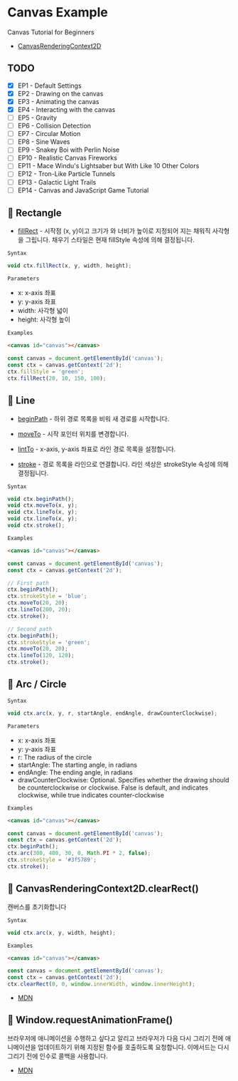 # Canvas Example

Canvas Tutorial for Beginners

- [CanvasRenderingContext2D](https://developer.mozilla.org/en-US/docs/Web/API/CanvasRenderingContext2D)

## TODO

- [x] EP1 - Default Settings
- [x] EP2 - Drawing on the canvas
- [x] EP3 - Animating the canvas
- [x] EP4 - Interacting with the canvas
- [ ] EP5 - Gravity
- [ ] EP6 - Collision Detection
- [ ] EP7 - Circular Motion
- [ ] EP8 - Sine Waves
- [ ] EP9 - Snakey Boi with Perlin Noise
- [ ] EP10 - Realistic Canvas Fireworks
- [ ] EP11 - Mace Windu's Lightsaber but With Like 10 Other Colors
- [ ] EP12 - Tron-Like Particle Tunnels
- [ ] EP13 - Galactic Light Trails
- [ ] EP14 - Canvas and JavaScript Game Tutorial

## 📔 Rectangle

- [fillRect](https://developer.mozilla.org/en-US/docs/Web/API/CanvasRenderingContext2D/fillRect) -
  시작점 (x, y)이고 크기가 와 너비가 높이로 지정되어 지는 채워직 사각형을 그립니다. 채우기 스타일은 현재 fillStyle 속성에 의해 결정됩니다.

`Syntax`

```js
void ctx.fillRect(x, y, width, height);
```

`Parameters`

- x: x-axis 좌표
- y: y-axis 좌표
- width: 사각형 넓이
- height: 사각형 높이

`Examples`

```html
<canvas id="canvas"></canvas>
```

```js
const canvas = document.getElementById('canvas');
const ctx = canvas.getContext('2d');
ctx.fillStyle = 'green';
ctx.fillRect(20, 10, 150, 100);
```

## 📔 Line

- [beginPath](https://developer.mozilla.org/en-US/docs/Web/API/CanvasRenderingContext2D/beginPath) - 하위 경로 목록을 비워 새 경로를 시작합니다.

- [moveTo](https://developer.mozilla.org/en-US/docs/Web/API/CanvasRenderingContext2D/moveTo) - 시작 포인터 위치를 변경합니다.

- [lintTo](https://developer.mozilla.org/en-US/docs/Web/API/CanvasRenderingContext2D/lineTo) - x-axis, y-axis 좌표로 라인 경로 목록을 설정합니다.

- [stroke](https://developer.mozilla.org/en-US/docs/Web/API/CanvasRenderingContext2D/lineTo) - 경로 목록을 라인으로 연결합니다. 라인 색상은 strokeStyle 속성에 의해 결정됩니다.

`Syntax`

```js
void ctx.beginPath();
void ctx.moveTo(x, y);
void ctx.lineTo(x, y);
void ctx.lineTo(x, y);
void ctx.stroke();
```

`Examples`

```html
<canvas id="canvas"></canvas>
```

```js
const canvas = document.getElementById('canvas');
const ctx = canvas.getContext('2d');

// First path
ctx.beginPath();
ctx.strokeStyle = 'blue';
ctx.moveTo(20, 20);
ctx.lineTo(200, 20);
ctx.stroke();

// Second path
ctx.beginPath();
ctx.strokeStyle = 'green';
ctx.moveTo(20, 20);
ctx.lineTo(120, 120);
ctx.stroke();
```

## 📔 Arc / Circle

`Syntax`

```js
void ctx.arc(x, y, r, startAngle, endAngle, drawCounterClockwise);
```

`Parameters`

- x: x-axis 좌표
- y: y-axis 좌표
- r: The radius of the circle
- startAngle: The starting angle, in radians
- endAngle: The ending angle, in radians
- drawCounterClockwise: Optional. Specifies whether the drawing should be counterclockwise or clockwise. False is default, and indicates clockwise, while true indicates counter-clockwise

`Examples`

```html
<canvas id="canvas"></canvas>
```

```js
const canvas = document.getElementById('canvas');
const ctx = canvas.getContext('2d');
ctx.beginPath();
ctx.arc(300, 400, 30, 0, Math.PI * 2, false);
ctx.strokeStyle = '#3f5789';
ctx.stroke();
```

## 📔 CanvasRenderingContext2D.clearRect()

캔버스를 초기화합니다

`Syntax`

```js
void ctx.arc(x, y, width, height);
```

`Examples`

```html
<canvas id="canvas"></canvas>
```

```js
const canvas = document.getElementById('canvas');
const ctx = canvas.getContext('2d');
ctx.clearRect(0, 0, window.innerWidth, window.innerHeight);
```

- [MDN](https://developer.mozilla.org/en-US/docs/Web/API/CanvasRenderingContext2D/clearRect)

## 📔 Window.requestAnimationFrame()

브라우저에 애니메이션을 수행하고 싶다고 알리고 브라우저가 다음 다시 그리기 전에 애니메이션을 업데이트하기 위해 지정된 함수를 호출하도록 요청합니다. 이메서드는 다시 그리기 전에 인수로 콜백을 사용합니다.

- [MDN](https://developer.mozilla.org/en-US/docs/Web/API/window/requestAnimationFrame)
